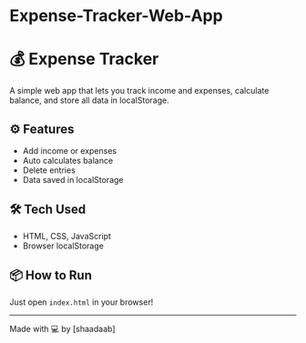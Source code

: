 # Expense-Tracker-Web-App

# 💰 Expense Tracker

A simple web app that lets you track income and expenses, calculate balance, and store all data in localStorage.

## ⚙️ Features
- Add income or expenses
- Auto calculates balance
- Delete entries
- Data saved in localStorage

## 🛠 Tech Used
- HTML, CSS, JavaScript
- Browser localStorage

## 📦 How to Run
Just open `index.html` in your browser!

---

Made with 💻 by [shaadaab]
